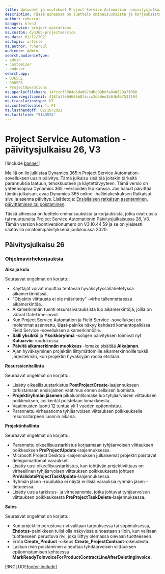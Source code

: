 ```yaml
---
title: Uutuudet ja muutokset Project Service Automation -päivitysjulkaisussa 26, V3
description: Tässä aiheessa on luettelo ominaisuuksista ja korjauksista, jotka ovat käytettävissä Project Service Automation -päivitysjulkaisussa 26, V3.
author: ruhercul
manager: kfend
ms.service: project-operations
ms.custom: dyn365-projectservice
ms.date: 01/12/2021
ms.topic: article
ms.author: ruhercul
audience: Admin
search.audienceType:
- admin
- customizer
- enduser
search.app:
- D365CE
- D365PS
- ProjectOperations
ms.openlocfilehash: 14fcccf5804e5da0926dbc69bdfa040229a7f068
ms.sourcegitcommit: 418fa1fe9d605b8faccc2d5dee1b04b4e753f194
ms.translationtype: HT
ms.contentlocale: fi-FI
ms.lasthandoff: 02/10/2021
ms.locfileid: "5143554"
---
```

# <a name="project-service-automation-update-release-26-v3"></a>Project Service Automation -päivitysjulkaisu 26, V3

[!include [banner](../includes/psa-now-project-operations.md)]

Meillä on ilo julkistaa Dynamics 365:n Project Service Automation-sovelluksen uusin päivitys. Tämä julkaisu sisältää joitakin tärkeitä parannuksia laatuun, tehokkuuteen ja käytettävyyteen. Tämä versio on yhteensopiva Dynamics 365 -versioiden 9.x kanssa. Jos haluat päivittää tämän julkaisun, avaa Dynamics 365 online -hallintakeskuksen Ratkaisut-sivu ja asenna päivitys. Lisätietoja: [Ensisijaisen ratkaisun asentaminen, päivittäminen tai poistaminen](https://docs.microsoft.com/power-platform/admin/install-remove-preferred-solution).

Tässä aiheessa on luettelo ominaisuuksista ja korjauksista, jotka ovat uusia tai muuttuneita Project Service Automationin Päivitysjulkaisussa 26, V3. Tämän version koontiversionumero on V3.10.44.59 ja se on yleisesti saatavilla omatoimipäivityksenä joulukuussa 2020.

## <a name="update-release-26"></a>Päivitysjulkaisu 26

### <a name="bug-fixes"></a>Ohjelmavirhekorjauksia

**Aika ja kulu**

Seuraavat ongelmat on korjattu:

- Käyttäjät voivat muuttaa tehtävää hyväksytyssä/lähetetyssä aikamerkinnässä.
- "Objektin viittausta ei ole määritetty" -virhe tallennettaessa aikamerkintää.
- Aikamerkinnän tuonti resurssivarauksista luo aikamerkintöjä, joilla on väärät DateTime-arvot.
- Kun Project Service Automation ja Field Service -sovellukset on molemmat asennettu, **Uusi**-painike näkyy kahdesti komentopalkissa Field Service -sovelluksen aikamerkinnöille.
- **Salli yksikkö** ja **Yksikköryhmä** -solujen päivityksen toimivat nyt **Kuluarvio**-ruudukossa.
- **Päivitä aikamerkinnän muokkaus** -lomake sisältää **Aikajanan**.
- Ajan hyväksyminen projektiin liittymättömille aikamerkinnöille tukkii järjestelmän, kun projektin hyväksyjän roolia etsitään.

**Resurssienhallinta**

Seuraavat ongelmat on korjattu:

- Lisätty oikeellisuustarkistus **PostProjectCreate**-laajennukseen tarkistamaan ensisijainen vaatimus ennen sellaisen luomista.
- **Projektiryhmän jäsenen** pikaluontilomake luo tyhjäarvoisen viittauksen poikkeuksen, jos kentät poistetaan lomakkeesta.
- Vaatimusten luonti 12 tuntua yli 1 vuoden epäonnistuu.
- Parannettu virhesanoma tyhjäarvoisen viittauksen poikkeukselle resurssitarpeen luonnin aikana.

**Projektinhallinta**

Seuraavat ongelmat on korjattu:

- Parannettu oikeellisuustarkistus korjaamaan tyhjäarvoisen viittauksen poikkeuksen **PreProjectUpdate**-laajennuksessa.
- Microsoft Project Desktop -laajennuksen julkaisemat projektit poistavat delegoimattomat varaukset.
- Lisätty uusi oikeellisuustarkistus, kun tehtävän projektiviittaus on virheellinen tyhjäarvoisen viittauksen poikkeuksesta johtuen **PreValidateProjectTaskUpdate**-laajennuksessa.
- Ryhmän jäsen -ruudukko ei näytä erillisiä varauksia ryhmän jäsen -tietueessa.
- Lisätty uusia tarkistus- ja virhesanomia, jotka johtuvat tyhjäarvoisen viittauksen poikkeuksesta **PreProjectTaskDelete**-laajennuksessa.

**Sales**

Seuraavat ongelmat on korjattu:

- Kun projektiin perustuva rivi valitaan tarjouksessa tai sopimuksessa, **Ehdotus**-painikkeen tulisi olla näkyvissä ainoastaan silloin, kun valitaan tuotteeseen perustuva rivi, joka liittyy olemassa olevaan tuotteeseen.
- Erota **Create_Product** -oikeus **Create_ProjectContract**-oikeudesta.
- Laskun rivin poistaminen aiheuttaa tyhdäarvoisen viittauksen epäonnistumisen kohteessa **MarkReadyToInvoiceForProductContractLineAfterDeletingInvoice**.


[!INCLUDE[footer-include](../includes/footer-banner.md)]